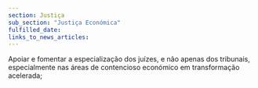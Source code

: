 ```yaml
---
section: Justiça
sub_section: "Justiça Económica"
fulfilled_date:
links_to_news_articles:
---
```


Apoiar e fomentar a especialização dos juízes, e não apenas dos tribunais, especialmente nas áreas de contencioso económico em transformação acelerada;